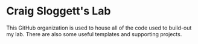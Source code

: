 # Craig Sloggett's Lab
This GitHub organization is used to house all of the code used to build-out my lab. There are also some useful templates and supporting projects.
